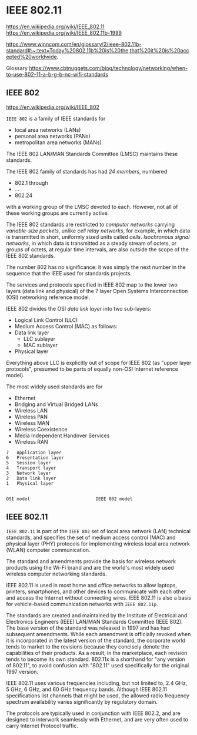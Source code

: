 # IEEE 802.11

https://en.wikipedia.org/wiki/IEEE_802.11
https://en.wikipedia.org/wiki/IEEE_802.11b-1999

https://www.winncom.com/en/glossary/2/ieee-802.11b-standard#:~:text=Today%20802.11b%20is%20the,that%20it%20is%20accepted%20worldwide.

Glossary
https://www.cbtnuggets.com/blog/technology/networking/when-to-use-802-11-a-b-g-b-nc-wifi-standards

## IEEE 802
https://en.wikipedia.org/wiki/IEEE_802

`IEEE 802` is a family of IEEE standards for
- local area networks (LANs)
- personal area networks (PANs)
- metropolitan area networks (MANs)

The IEEE 802 LAN/MAN Standards Committee (LMSC) maintains these standards.

The IEEE 802 family of standards has had *24 members*, numbered
- 802.1 through
- …
- 802.24

with a working group of the LMSC devoted to each. However, not all of these working groups are currently active.

The IEEE 802 standards are restricted to *computer networks* carrying *variable-size packets*, unlike *cell relay networks*, for example, in which data is transmitted in short, uniformly sized units called *cells*. *Isochronous signal networks*, in which data is transmitted as a steady stream of octets, or groups of octets, at regular time intervals, are also outside the scope of the IEEE 802 standards.

The number 802 has no significance: it was simply the next number in the sequence that the IEEE used for standards projects.

The services and protocols specified in IEEE 802 map to the lower two layers (data link and physical) of the 7 layer Open Systems Interconnection (OSI) networking reference model.

IEEE 802 divides the OSI *data link layer* into two sub-layers:
- Logical Link Control (LLC)
- Medium Access Control (MAC)
as follows:
- Data link layer
  - LLC sublayer
  - MAC sublayer
- Physical layer

Everything above LLC is explicitly out of scope for IEEE 802 (as "upper layer protocols", presumed to be parts of equally non-OSI Internet reference model).

The most widely used standards are for
- Ethernet
- Bridging and Virtual Bridged LANs
- Wireless LAN
- Wireless PAN
- Wireless MAN
- Wireless Coexistence
- Media Independent Handover Services
- Wireless RAN



```
7   Application layer
6   Presentation layer
5   Session layer
4   Transport layer
3   Network layer
2   Data link layer
1   Physical layer


OSI model                         IEEE 802 model
```








## IEEE 802.11

`IEEE 802.11` is part of the `IEEE 802` set of local area network (LAN) technical standards, and specifies the set of medium access control (MAC) and physical layer (PHY) protocols for implementing wireless local area network (WLAN) computer communication.

The standard and amendments provide the basis for wireless network products using the Wi-Fi brand and are the world's most widely used wireless computer networking standards.

IEEE 802.11 is used in most home and office networks to allow laptops, printers, smartphones, and other devices to communicate with each other and access the Internet without connecting wires. IEEE 802.11 is also a basis for vehicle-based communication networks with `IEEE 802.11p`.

The standards are created and maintained by the Institute of Electrical and Electronics Engineers (IEEE) LAN/MAN Standards Committee (IEEE 802). The base version of the standard was released in 1997 and has had subsequent amendments. While each amendment is officially revoked when it is incorporated in the latest version of the standard, the corporate world tends to market to the revisions because they concisely denote the capabilities of their products. As a result, in the marketplace, each revision tends to become its own standard. 802.11x is a shorthand for "any version of 802.11", to avoid confusion with "802.11" used specifically for the original 1997 version.

IEEE 802.11 uses various frequencies including, but not limited to, 2.4 GHz, 5 GHz, 6 GHz, and 60 GHz frequency bands. Although IEEE 802.11 specifications list channels that might be used, the allowed radio frequency spectrum availability varies significantly by regulatory domain.

The protocols are typically used in conjunction with IEEE 802.2, and are designed to interwork seamlessly with Ethernet, and are very often used to carry Internet Protocol traffic.

